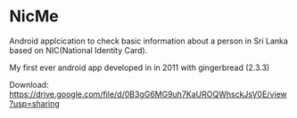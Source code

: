 # NicMe

Android applcication to check basic information about a person in Sri Lanka based on NIC(National Identity Card).

My first ever android app developed in in 2011 with gingerbread (2.3.3)

Download: https://drive.google.com/file/d/0B3gG6MG9uh7KaUROQWhsckJsV0E/view?usp=sharing
